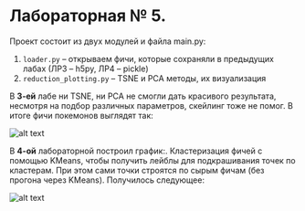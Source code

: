 # Лабораторная № 5.

Проект состоит из двух модулей и файла main.py:
    
1. `loader.py` – открываем фичи, которые сохраняли в предыдущих лабах (ЛР3 – h5py, ЛР4 – pickle)
2. `reduction_plotting.py` – TSNE и PCA методы, их визуализация

В **3-ей** лабе ни TSNE, ни PCA не смогли дать красивого результата, несмотря на подбор различных параметров, скейлинг тоже не помог. В итоге фичи покемонов выглядят так:

![alt text](lab_05/Results/Figure_1.png)

В **4-ой** лабораторной построил график:. 
Кластеризация фичей с помощью KMeans, чтобы получить лейблы для подкрашивания точек по кластерам. При этом сами точки строятся по сырым фичам     (без прогона через KMeans). Получилось следующее:

![alt text](lab_05/Results/Figure_2.png)


